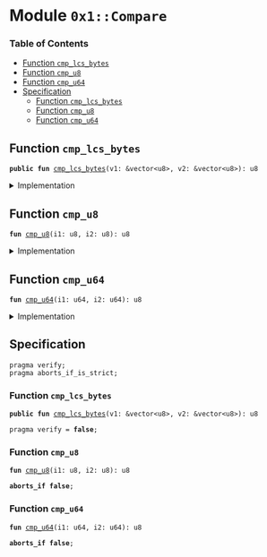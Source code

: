 
<a name="0x1_Compare"></a>

# Module `0x1::Compare`

### Table of Contents

-  [Function `cmp_lcs_bytes`](#0x1_Compare_cmp_lcs_bytes)
-  [Function `cmp_u8`](#0x1_Compare_cmp_u8)
-  [Function `cmp_u64`](#0x1_Compare_cmp_u64)
-  [Specification](#0x1_Compare_Specification)
    -  [Function `cmp_lcs_bytes`](#0x1_Compare_Specification_cmp_lcs_bytes)
    -  [Function `cmp_u8`](#0x1_Compare_Specification_cmp_u8)
    -  [Function `cmp_u64`](#0x1_Compare_Specification_cmp_u64)



<a name="0x1_Compare_cmp_lcs_bytes"></a>

## Function `cmp_lcs_bytes`



<pre><code><b>public</b> <b>fun</b> <a href="#0x1_Compare_cmp_lcs_bytes">cmp_lcs_bytes</a>(v1: &vector&lt;u8&gt;, v2: &vector&lt;u8&gt;): u8
</code></pre>



<details>
<summary>Implementation</summary>


<pre><code><b>public</b> <b>fun</b> <a href="#0x1_Compare_cmp_lcs_bytes">cmp_lcs_bytes</a>(v1: &vector&lt;u8&gt;, v2: &vector&lt;u8&gt;): u8 {
    <b>let</b> i1 = <a href="Vector.md#0x1_Vector_length">Vector::length</a>(v1);
    <b>let</b> i2 = <a href="Vector.md#0x1_Vector_length">Vector::length</a>(v2);
    <b>let</b> len_cmp = <a href="#0x1_Compare_cmp_u64">cmp_u64</a>(i1, i2);

    // <a href="LCS.md#0x1_LCS">LCS</a> uses little endian encoding for all integer types, so we choose <b>to</b> compare from left
    // <b>to</b> right. Going right <b>to</b> left would make the behavior of <a href="#0x1_Compare">Compare</a>.cmp diverge from the
    // bytecode operators &lt; and &gt; on integer values (which would be confusing).
    <b>while</b> (i1 &gt; 0 && i2 &gt; 0) {
        i1 = i1 - 1;
        i2 = i2 - 1;
        <b>let</b> elem_cmp = <a href="#0x1_Compare_cmp_u8">cmp_u8</a>(*<a href="Vector.md#0x1_Vector_borrow">Vector::borrow</a>(v1, i1), *<a href="Vector.md#0x1_Vector_borrow">Vector::borrow</a>(v2, i2));
        <b>if</b> (elem_cmp != 0) <b>return</b> elem_cmp
        // <b>else</b>, compare next element
    };
    // all compared elements equal; <b>use</b> length comparion <b>to</b> <b>break</b> the tie
    len_cmp
}
</code></pre>



</details>

<a name="0x1_Compare_cmp_u8"></a>

## Function `cmp_u8`



<pre><code><b>fun</b> <a href="#0x1_Compare_cmp_u8">cmp_u8</a>(i1: u8, i2: u8): u8
</code></pre>



<details>
<summary>Implementation</summary>


<pre><code><b>fun</b> <a href="#0x1_Compare_cmp_u8">cmp_u8</a>(i1: u8, i2: u8): u8 {
    <b>if</b> (i1 == i2) 0
    <b>else</b> <b>if</b> (i1 &lt; i2) 1
    <b>else</b> 2
}
</code></pre>



</details>

<a name="0x1_Compare_cmp_u64"></a>

## Function `cmp_u64`



<pre><code><b>fun</b> <a href="#0x1_Compare_cmp_u64">cmp_u64</a>(i1: u64, i2: u64): u8
</code></pre>



<details>
<summary>Implementation</summary>


<pre><code><b>fun</b> <a href="#0x1_Compare_cmp_u64">cmp_u64</a>(i1: u64, i2: u64): u8 {
    <b>if</b> (i1 == i2) 0
    <b>else</b> <b>if</b> (i1 &lt; i2) 1
    <b>else</b> 2
}
</code></pre>



</details>

<a name="0x1_Compare_Specification"></a>

## Specification



<pre><code>pragma verify;
pragma aborts_if_is_strict;
</code></pre>



<a name="0x1_Compare_Specification_cmp_lcs_bytes"></a>

### Function `cmp_lcs_bytes`


<pre><code><b>public</b> <b>fun</b> <a href="#0x1_Compare_cmp_lcs_bytes">cmp_lcs_bytes</a>(v1: &vector&lt;u8&gt;, v2: &vector&lt;u8&gt;): u8
</code></pre>




<pre><code>pragma verify = <b>false</b>;
</code></pre>



<a name="0x1_Compare_Specification_cmp_u8"></a>

### Function `cmp_u8`


<pre><code><b>fun</b> <a href="#0x1_Compare_cmp_u8">cmp_u8</a>(i1: u8, i2: u8): u8
</code></pre>




<pre><code><b>aborts_if</b> <b>false</b>;
</code></pre>



<a name="0x1_Compare_Specification_cmp_u64"></a>

### Function `cmp_u64`


<pre><code><b>fun</b> <a href="#0x1_Compare_cmp_u64">cmp_u64</a>(i1: u64, i2: u64): u8
</code></pre>




<pre><code><b>aborts_if</b> <b>false</b>;
</code></pre>
